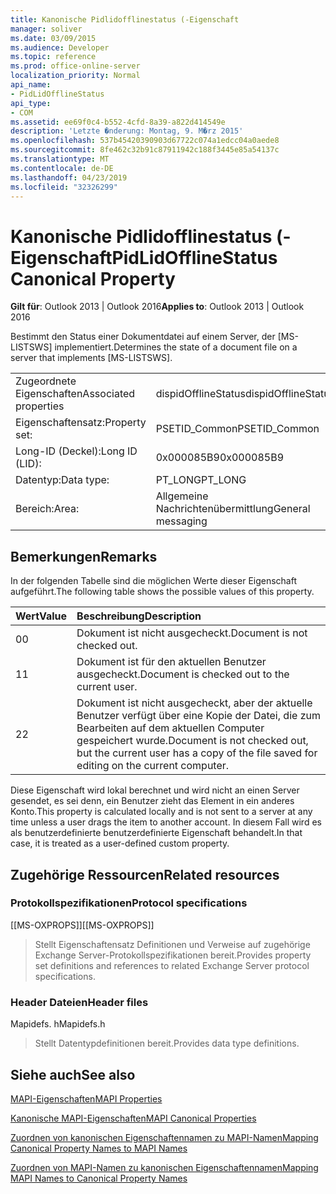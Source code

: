 ```yaml
---
title: Kanonische Pidlidofflinestatus (-Eigenschaft
manager: soliver
ms.date: 03/09/2015
ms.audience: Developer
ms.topic: reference
ms.prod: office-online-server
localization_priority: Normal
api_name:
- PidLidOfflineStatus
api_type:
- COM
ms.assetid: ee69f0c4-b552-4cfd-8a39-a822d414549e
description: 'Letzte �nderung: Montag, 9. M�rz 2015'
ms.openlocfilehash: 537b45420390903d67722c074a1edcc04a0aede8
ms.sourcegitcommit: 8fe462c32b91c87911942c188f3445e85a54137c
ms.translationtype: MT
ms.contentlocale: de-DE
ms.lasthandoff: 04/23/2019
ms.locfileid: "32326299"
---
```

# <a name="pidlidofflinestatus-canonical-property"></a><span data-ttu-id="41771-103">Kanonische Pidlidofflinestatus (-Eigenschaft</span><span class="sxs-lookup"><span data-stu-id="41771-103">PidLidOfflineStatus Canonical Property</span></span>

  
  
<span data-ttu-id="41771-104">**Gilt für**: Outlook 2013 | Outlook 2016</span><span class="sxs-lookup"><span data-stu-id="41771-104">**Applies to**: Outlook 2013 | Outlook 2016</span></span> 
  
<span data-ttu-id="41771-105">Bestimmt den Status einer Dokumentdatei auf einem Server, der [MS-LISTSWS] implementiert.</span><span class="sxs-lookup"><span data-stu-id="41771-105">Determines the state of a document file on a server that implements [MS-LISTSWS].</span></span>
  
|||
|:-----|:-----|
|<span data-ttu-id="41771-106">Zugeordnete Eigenschaften</span><span class="sxs-lookup"><span data-stu-id="41771-106">Associated properties</span></span>  <br/> |<span data-ttu-id="41771-107">dispidOfflineStatus</span><span class="sxs-lookup"><span data-stu-id="41771-107">dispidOfflineStatus</span></span>  <br/> |
|<span data-ttu-id="41771-108">Eigenschaftensatz:</span><span class="sxs-lookup"><span data-stu-id="41771-108">Property set:</span></span>  <br/> |<span data-ttu-id="41771-109">PSETID_Common</span><span class="sxs-lookup"><span data-stu-id="41771-109">PSETID_Common</span></span>  <br/> |
|<span data-ttu-id="41771-110">Long-ID (Deckel):</span><span class="sxs-lookup"><span data-stu-id="41771-110">Long ID (LID):</span></span>  <br/> |<span data-ttu-id="41771-111">0x000085B9</span><span class="sxs-lookup"><span data-stu-id="41771-111">0x000085B9</span></span>  <br/> |
|<span data-ttu-id="41771-112">Datentyp:</span><span class="sxs-lookup"><span data-stu-id="41771-112">Data type:</span></span>  <br/> |<span data-ttu-id="41771-113">PT_LONG</span><span class="sxs-lookup"><span data-stu-id="41771-113">PT_LONG</span></span>  <br/> |
|<span data-ttu-id="41771-114">Bereich:</span><span class="sxs-lookup"><span data-stu-id="41771-114">Area:</span></span>  <br/> |<span data-ttu-id="41771-115">Allgemeine Nachrichtenübermittlung</span><span class="sxs-lookup"><span data-stu-id="41771-115">General messaging</span></span>  <br/> |
   
## <a name="remarks"></a><span data-ttu-id="41771-116">Bemerkungen</span><span class="sxs-lookup"><span data-stu-id="41771-116">Remarks</span></span>

<span data-ttu-id="41771-117">In der folgenden Tabelle sind die möglichen Werte dieser Eigenschaft aufgeführt.</span><span class="sxs-lookup"><span data-stu-id="41771-117">The following table shows the possible values of this property.</span></span>
  
|<span data-ttu-id="41771-118">**Wert**</span><span class="sxs-lookup"><span data-stu-id="41771-118">**Value**</span></span>|<span data-ttu-id="41771-119">**Beschreibung**</span><span class="sxs-lookup"><span data-stu-id="41771-119">**Description**</span></span>|
|:-----|:-----|
|<span data-ttu-id="41771-120">0</span><span class="sxs-lookup"><span data-stu-id="41771-120">0</span></span>  <br/> |<span data-ttu-id="41771-121">Dokument ist nicht ausgecheckt.</span><span class="sxs-lookup"><span data-stu-id="41771-121">Document is not checked out.</span></span>  <br/> |
|<span data-ttu-id="41771-122">1</span><span class="sxs-lookup"><span data-stu-id="41771-122">1</span></span>  <br/> |<span data-ttu-id="41771-123">Dokument ist für den aktuellen Benutzer ausgecheckt.</span><span class="sxs-lookup"><span data-stu-id="41771-123">Document is checked out to the current user.</span></span>  <br/> |
|<span data-ttu-id="41771-124">2</span><span class="sxs-lookup"><span data-stu-id="41771-124">2</span></span>  <br/> |<span data-ttu-id="41771-125">Dokument ist nicht ausgecheckt, aber der aktuelle Benutzer verfügt über eine Kopie der Datei, die zum Bearbeiten auf dem aktuellen Computer gespeichert wurde.</span><span class="sxs-lookup"><span data-stu-id="41771-125">Document is not checked out, but the current user has a copy of the file saved for editing on the current computer.</span></span>  <br/> |
   
<span data-ttu-id="41771-126">Diese Eigenschaft wird lokal berechnet und wird nicht an einen Server gesendet, es sei denn, ein Benutzer zieht das Element in ein anderes Konto.</span><span class="sxs-lookup"><span data-stu-id="41771-126">This property is calculated locally and is not sent to a server at any time unless a user drags the item to another account.</span></span> <span data-ttu-id="41771-127">In diesem Fall wird es als benutzerdefinierte benutzerdefinierte Eigenschaft behandelt.</span><span class="sxs-lookup"><span data-stu-id="41771-127">In that case, it is treated as a user-defined custom property.</span></span>
  
## <a name="related-resources"></a><span data-ttu-id="41771-128">Zugehörige Ressourcen</span><span class="sxs-lookup"><span data-stu-id="41771-128">Related resources</span></span>

### <a name="protocol-specifications"></a><span data-ttu-id="41771-129">Protokollspezifikationen</span><span class="sxs-lookup"><span data-stu-id="41771-129">Protocol specifications</span></span>

<span data-ttu-id="41771-130">[[MS-OXPROPS]]</span><span class="sxs-lookup"><span data-stu-id="41771-130">[[MS-OXPROPS]]</span></span> 
  
> <span data-ttu-id="41771-131">Stellt Eigenschaftensatz Definitionen und Verweise auf zugehörige Exchange Server-Protokollspezifikationen bereit.</span><span class="sxs-lookup"><span data-stu-id="41771-131">Provides property set definitions and references to related Exchange Server protocol specifications.</span></span>
    
### <a name="header-files"></a><span data-ttu-id="41771-132">Header Dateien</span><span class="sxs-lookup"><span data-stu-id="41771-132">Header files</span></span>

<span data-ttu-id="41771-133">Mapidefs. h</span><span class="sxs-lookup"><span data-stu-id="41771-133">Mapidefs.h</span></span>
  
> <span data-ttu-id="41771-134">Stellt Datentypdefinitionen bereit.</span><span class="sxs-lookup"><span data-stu-id="41771-134">Provides data type definitions.</span></span>
    
## <a name="see-also"></a><span data-ttu-id="41771-135">Siehe auch</span><span class="sxs-lookup"><span data-stu-id="41771-135">See also</span></span>



[<span data-ttu-id="41771-136">MAPI-Eigenschaften</span><span class="sxs-lookup"><span data-stu-id="41771-136">MAPI Properties</span></span>](mapi-properties.md)
  
[<span data-ttu-id="41771-137">Kanonische MAPI-Eigenschaften</span><span class="sxs-lookup"><span data-stu-id="41771-137">MAPI Canonical Properties</span></span>](mapi-canonical-properties.md)
  
[<span data-ttu-id="41771-138">Zuordnen von kanonischen Eigenschaftennamen zu MAPI-Namen</span><span class="sxs-lookup"><span data-stu-id="41771-138">Mapping Canonical Property Names to MAPI Names</span></span>](mapping-canonical-property-names-to-mapi-names.md)
  
[<span data-ttu-id="41771-139">Zuordnen von MAPI-Namen zu kanonischen Eigenschaftennamen</span><span class="sxs-lookup"><span data-stu-id="41771-139">Mapping MAPI Names to Canonical Property Names</span></span>](mapping-mapi-names-to-canonical-property-names.md)

